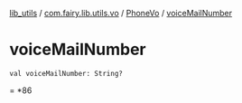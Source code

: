 [lib_utils](../../index.md) / [com.fairy.lib.utils.vo](../index.md) / [PhoneVo](index.md) / [voiceMailNumber](./voice-mail-number.md)

# voiceMailNumber

`val voiceMailNumber: String?`

= *86

